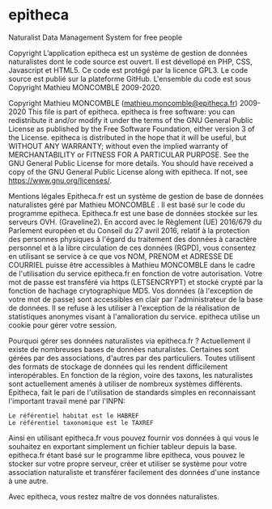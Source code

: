 # epitheca
Naturalist Data Management System for free people

Copyright
L’application epitheca est un système de gestion de données naturalistes dont le code source est ouvert. Il est dévellopé en PHP, CSS, Javascript et HTML5. Ce code est protégé par la licence GPL3. Le code source est publié sur la plateforme GitHub. L'ensemble du code est sous Copyright Mathieu MONCOMBLE 2009-2020.

Copyright Mathieu MONCOMBLE (mathieu.moncomble@epitheca.fr) 2009-2020 This file is part of epitheca. epitheca is free software: you can redistribute it and/or modify it under the terms of the GNU General Public License as published by the Free Software Foundation, either version 3 of the License. epitheca is distributed in the hope that it will be useful, but WITHOUT ANY WARRANTY; without even the implied warranty of MERCHANTABILITY or FITNESS FOR A PARTICULAR PURPOSE. See the GNU General Public License for more details. You should have received a copy of the GNU General Public License along with epitheca. If not, see https://www.gnu.org/licenses/.

Mentions légales
Epitheca.fr est un système de gestion de base de données naturalistes géré par Mathieu MONCOMBLE . Il est basé sur le code du programme epitheca. Epitheca.fr est une base de données stockée sur les serveurs OVH. (Graveline2). En accord avec le Règlement (UE) 2016/679 du Parlement européen et du Conseil du 27 avril 2016, relatif à la protection des personnes physiques à l'égard du traitement des données à caractère personnel et à la libre circulation de ces données (RGPD), vous consentez en utilisant se service à ce que vos NOM, PRENOM et ADRESSE DE COURRIEL puisse être accessibles à Mathieu MONCOMBLE dans le cadre de l'utilisation du service epitheca.fr en fonction de votre autorisation. Votre mot de passe est transféré via https (LETSENCRYPT) et stocké crypté par la fonction de hachage crytographique MD5. Vos données (à l'exception de votre mot de passe) sont accessibles en clair par l'administrateur de la base de données. Il se refuse à les utiliser à l'exception de la réalisation de statistiques anonymes visant à l'amalioration du service. epitheca utilise un cookie pour gérer votre session.

Pourquoi gérer ses données naturalistes via epitheca.fr ?
Actuellement il existe de nombreuses bases de données naturalistes. Certaines sont gérées par des associations, d'autres par des particuliers. Toutes utilisent des formats de stockage de données qui les rendent difficilement interopérables. En fonction de la région, voire des taxons, les naturalistes sont actuellement amenés à utiliser de nombreux systèmes différents.
Epitheca, fait le pari de l'utilisation de standards simples en reconnaissant l'important travail mené par l'INPN:

    Le référentiel habitat est le HABREF
    Le référentiel taxonomique est le TAXREF


Ainsi en utilisant epitheca.fr vous pouvez fournir vos données à qui vous le souhaitez en exportant simplement un fichier tableur depuis la base.
epitheca.fr étant basé sur le programme libre epitheca, vous pouvez le stocker sur votre propre serveur, créer et utiliser se système pour votre association naturaliste et transférer facilement des données d'une instance à une autre.

Avec epitheca, vous restez maître de vos données naturalistes. 

